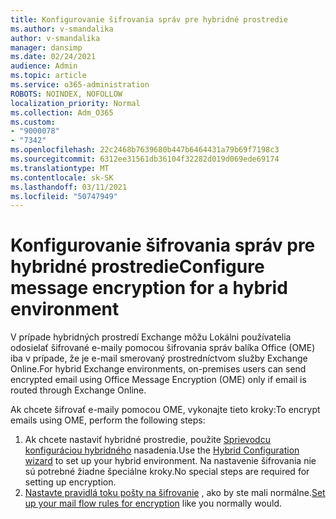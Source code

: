 ```yaml
---
title: Konfigurovanie šifrovania správ pre hybridné prostredie
ms.author: v-smandalika
author: v-smandalika
manager: dansimp
ms.date: 02/24/2021
audience: Admin
ms.topic: article
ms.service: o365-administration
ROBOTS: NOINDEX, NOFOLLOW
localization_priority: Normal
ms.collection: Adm_O365
ms.custom:
- "9000078"
- "7342"
ms.openlocfilehash: 22c2468b7639680b447b6464431a79b69f7198c3
ms.sourcegitcommit: 6312ee31561db36104f32282d019d069ede69174
ms.translationtype: MT
ms.contentlocale: sk-SK
ms.lasthandoff: 03/11/2021
ms.locfileid: "50747949"
---
```

# <a name="configure-message-encryption-for-a-hybrid-environment"></a><span data-ttu-id="82e2c-102">Konfigurovanie šifrovania správ pre hybridné prostredie</span><span class="sxs-lookup"><span data-stu-id="82e2c-102">Configure message encryption for a hybrid environment</span></span>

<span data-ttu-id="82e2c-103">V prípade hybridných prostredí Exchange môžu Lokálni používatelia odosielať šifrované e-maily pomocou šifrovania správ balíka Office (OME) iba v prípade, že je e-mail smerovaný prostredníctvom služby Exchange Online.</span><span class="sxs-lookup"><span data-stu-id="82e2c-103">For hybrid Exchange environments, on-premises users can send encrypted email using Office Message Encryption (OME) only if email is routed through Exchange Online.</span></span>

<span data-ttu-id="82e2c-104">Ak chcete šifrovať e-maily pomocou OME, vykonajte tieto kroky:</span><span class="sxs-lookup"><span data-stu-id="82e2c-104">To encrypt emails using OME, perform the following steps:</span></span>

1. <span data-ttu-id="82e2c-105">Ak chcete nastaviť hybridné prostredie, použite [Sprievodcu konfiguráciou hybridného](https://docs.microsoft.com/Exchange/hybrid-configuration-wizard) nasadenia.</span><span class="sxs-lookup"><span data-stu-id="82e2c-105">Use the [Hybrid Configuration wizard](https://docs.microsoft.com/Exchange/hybrid-configuration-wizard) to set up your hybrid environment.</span></span> <span data-ttu-id="82e2c-106">Na nastavenie šifrovania nie sú potrebné žiadne špeciálne kroky.</span><span class="sxs-lookup"><span data-stu-id="82e2c-106">No special steps are required for setting up encryption.</span></span>
2. <span data-ttu-id="82e2c-107">[Nastavte pravidlá toku pošty na šifrovanie](https://docs.microsoft.com/microsoft-365/compliance/define-mail-flow-rules-to-encrypt-email) , ako by ste mali normálne.</span><span class="sxs-lookup"><span data-stu-id="82e2c-107">[Set up your mail flow rules for encryption](https://docs.microsoft.com/microsoft-365/compliance/define-mail-flow-rules-to-encrypt-email) like you normally would.</span></span>


